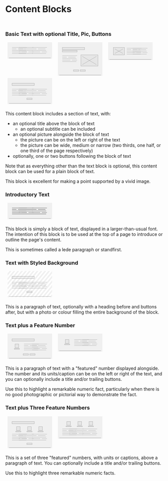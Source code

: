 
<style>
    h1 { padding: 1em 0; }
    h2 { padding: 2em 0 1em; }
    /* SVG diagrams */
    svg {
        fill: rgba(200,200,200, 0.25);
        stroke: #999;
        stroke-width: 0.3;
    }
    #sourcesvg {
        display: none;
    }
    #diag-bg {
        fill: rgba(255,255,255, 1);
        stroke: none;
    }
    svg.diag {
        display: inline-block;
        vertical-align: top;
        /*transform: rotate(-3deg);*/
        /*float: right;*/
        /*clear: right;*/
        width: 10em;
        /*width: 240px;*/
        margin: 0 0.5em 0.5em; 
    }
    svg use.highlight {
        fill: #ff9;
        fill: rgba(255,255,153, 0.9);
        stroke: #333;
        stroke-width: 0.6;
    }
</style>

<svg id="diags" version="1.1" xmlns="http://www.w3.org/2000/svg" xmlns:xlink="http://www.w3.org/1999/xlink" style="display: none">
    <defs>
        <symbol id="bg">
            <rect x="0" y="0" width="60" height="50" stroke="none" />
        </symbol>
        <symbol id="img-bg">
            <rect x="0" y="0" width="60" height="50" stroke="none" />
            <line x1="0" y1="0" x2="60" y2="50" stroke-width="100" stroke="white" stroke-dasharray="2,2" />
        </symbol>
        <symbol id="heading">
            <rect x="6" y="7" width="30" height="3" />
        </symbol>
        <symbol id="heading-and-sub">
            <rect x="6" y="7" width="30" height="3" />
            <rect x="6" y="11" width="20" height="2" />
        </symbol>
        <symbol id="text-med">
            <line x1="0" y1="1" x2="20" y2="1" />
            <line x1="0" y1="3" x2="6" y2="3" /><line x1="8" y1="3" x2="18" y2="3" />
            <line x1="0" y1="5" x2="19" y2="5" />
            <line x1="0" y1="7" x2="11" y2="7" /><line x1="13" y1="7" x2="20" y2="7" />
            <line x1="0" y1="9" x2="19" y2="9" />
        </symbol>
        <symbol id="text-wide">
            <use xlink:href="#text-med" x="6" y="1"></use>
            <use xlink:href="#text-med" x="15" y="1"></use>
            <use xlink:href="#text-med" x="33" y="1"></use>
        </symbol>
        <symbol id="pic-med">
            <rect x="1" y="1" width="23" height="15" />
            <line x1="3" y1="3" x2="22" y2="14" />
            <line x1="22" y1="3" x2="3" y2="14" />
        </symbol>
        <symbol id="pic-sml">
            <rect x="1" y="1" width="15" height="10" />
            <line x1="3" y1="3" x2="14" y2="9" />
            <line x1="14" y1="3" x2="3" y2="9" />
        </symbol>
        <symbol id="num">
            <rect x="2" y="1" width="5" height="5" />
            <rect x="1" y="7" width="7" height="1" />
        </symbol>
        <symbol id="btn">
            <rect x="1" y="1" width="7" height="2" />
        </symbol>
        <symbol id="btns">
            <rect x="1" y="1" width="7" height="2" />
            <rect x="10" y="1" width="7" height="2" />
        </symbol>
        <symbol id="border">
            <rect x="2" y="1" width="56" height="0.1" />
        </symbol>
    </defs>
</svg>


# Content Blocks

### Basic Text with optional Title, Pic, Buttons

<svg class="diag" viewBox="0 0 60 22">
    <use xlink:href="#bg" x="0" y="0"></use>
    <use xlink:href="#text-wide" x="0" y="5"></use>
    <use xlink:href="#border" x="0" y="20"></use>
</svg>
<svg class="diag" viewBox="0 0 60 45">
    <use xlink:href="#bg" x="0" y="0"></use>
    <use xlink:href="#heading-and-sub"></use>
    <use xlink:href="#text-med" x="6" y="17"></use>
    <use xlink:href="#pic-med" x="30" y="16"></use>
    <use xlink:href="#btns" x="20" y="36"></use>
    <use xlink:href="#border" x="0" y="43"></use>
</svg>
<svg class="diag" viewBox="0 0 60 24">
    <use xlink:href="#bg" x="0" y="0"></use>
    <use xlink:href="#text-med" x="25" y="7"></use>
    <use xlink:href="#text-med" x="33" y="7"></use>
    <use xlink:href="#pic-sml" x="6" y="6"></use>
    <use xlink:href="#border" x="0" y="22"></use>
</svg>
<svg class="diag" viewBox="0 0 60 35">
    <use xlink:href="#bg" x="0" y="0"></use>
    <use xlink:href="#heading"></use>
    <use xlink:href="#text-wide" x="0" y="13"></use>
    <use xlink:href="#btn" x="25" y="26"></use>
    <use xlink:href="#border" x="0" y="33"></use>
</svg>

This content block includes a section of text, with:

- an optional title above the block of text
    - an optional subtitle can be included
- an optional picture alongside the block of text
    - the picture can be on the left or right of the text
    - the picture can be wide, medium or narrow (two thirds, one half, or one third of the page respectively)
- optionally, one or two buttons following the block of text

Note that as everything other than the text block is optional, this 
content block can be used for a plain block of text.

This block is excellent for making a point supported by a vivid image.


### Introductory Text

<svg class="diag" viewBox="0 0 60 22">
    <use xlink:href="#bg" x="0" y="0"></use>
    <use xlink:href="#text-wide" x="0" y="5" stroke-width="0.8"></use>
    <use xlink:href="#border" x="0" y="20"></use>
</svg>

This block is simply a block of text, displayed in a larger-than-usual font.  
The intention of this block is to be used at the top of a page to introduce 
or outline the page's content.

This is sometimes called a lede paragraph or standfirst.


### Text with Styled Background

<svg class="diag" viewBox="0 0 60 35">
    <use xlink:href="#img-bg" x="0" y="0"></use>
    <use xlink:href="#heading"></use>
    <use xlink:href="#text-wide" x="0" y="13"></use>
    <use xlink:href="#btn" x="25" y="26"></use>
    <use xlink:href="#border" x="0" y="33"></use>
</svg>

This is a paragraph of text, optionally with a heading before and buttons after,
but with a photo or colour filling the entire background of the block.


### Text plus a Feature Number

<svg class="diag" viewBox="0 0 60 34">
    <use xlink:href="#bg" x="0" y="0"></use>
    <use xlink:href="#heading"></use>
    <use xlink:href="#num" x="8" y="13"></use>
    <use xlink:href="#text-med" x="22" y="13"></use>
    <use xlink:href="#text-med" x="33" y="13"></use>
    <use xlink:href="#btns" x="20" y="26"></use>
    <use xlink:href="#border" x="0" y="32"></use>
</svg>

<svg class="diag" viewBox="0 0 60 24">
    <use xlink:href="#bg" x="0" y="0"></use>
    <use xlink:href="#text-med" x="22" y="7"></use>
    <use xlink:href="#text-med" x="33" y="7"></use>
    <use xlink:href="#num" x="8" y="7"></use>
    <use xlink:href="#border" x="0" y="22"></use>
</svg>

This is a paragraph of text with a "featured" number displayed alongside.  The
number and its units/caption can be on the left or right of the text, and you 
can optionally include a title and/or trailing buttons.

Use this to highlight a remarkable numeric fact, particularly when there is
no good photographic or pictorial way to demonstrate the fact.


### Text plus Three Feature Numbers

<svg class="diag" viewBox="0 0 60 43">
    <use xlink:href="#bg" x="0" y="0"></use>
    <use xlink:href="#heading"></use>
    <use xlink:href="#num" x="10" y="13"></use>
    <use xlink:href="#num" x="25" y="13"></use>
    <use xlink:href="#num" x="40" y="13"></use>
    <use xlink:href="#text-wide" x="0" y="22"></use>
    <use xlink:href="#btn" x="25" y="35"></use>
    <use xlink:href="#border" x="0" y="41"></use>
</svg>

<svg class="diag" viewBox="0 0 60 30">
    <use xlink:href="#bg" x="0" y="0"></use>
    <use xlink:href="#num" x="10" y="6"></use>
    <use xlink:href="#num" x="25" y="6"></use>
    <use xlink:href="#num" x="40" y="6"></use>
    <use xlink:href="#text-wide" x="0" y="15"></use>
    <use xlink:href="#border" x="0" y="28"></use>
</svg>

This is a set of three "featured" numbers, with units or captions, above
a paragraph of text. You can optionally include a title and/or trailing 
buttons.

Use this to highlight three remarkable numeric facts.




<!-- <svg class="diag"><use class="highlight" xlink:href="#block"></use></svg> -->


